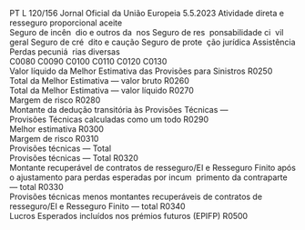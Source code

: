 PT  L 120/156 Jornal Oficial da União Europeia 5.5.2023
 Atividade direta e resseguro proporcional aceite  
Seguro de incên ­
dio e outros da ­
nos  Seguro de res ­
ponsabilidade ci ­
vil geral  Seguro de cré ­
dito e caução  Seguro de prote ­
ção jurídica  Assistência  Perdas pecuniá ­
rias diversas  
C0080  C0090  C0100  C0110  C0120  C0130  
Valor líquido da Melhor Estimativa das Provisões para Sinistros  R0250  
Total da Melhor Estimativa — valor bruto  R0260  
Total da Melhor Estimativa — valor líquido  R0270  
Margem de risco  R0280  
Montante da dedução transitória às Provisões Técnicas —  
Provisões Técnicas calculadas como um todo  R0290  
Melhor estimativa  R0300  
Margem de risco  R0310  
Provisões técnicas — Total  
Provisões técnicas — Total  R0320  
Montante recuperável de contratos de resseguro/EI e Resseguro 
Finito após o ajustamento para perdas esperadas por incum ­
primento da contraparte — total  R0330  
Provisões técnicas menos montantes recuperáveis de contratos 
de resseguro/EI e Resseguro Finito — total  R0340  
Lucros Esperados incluídos nos prémios futuros (EPIFP)  R0500